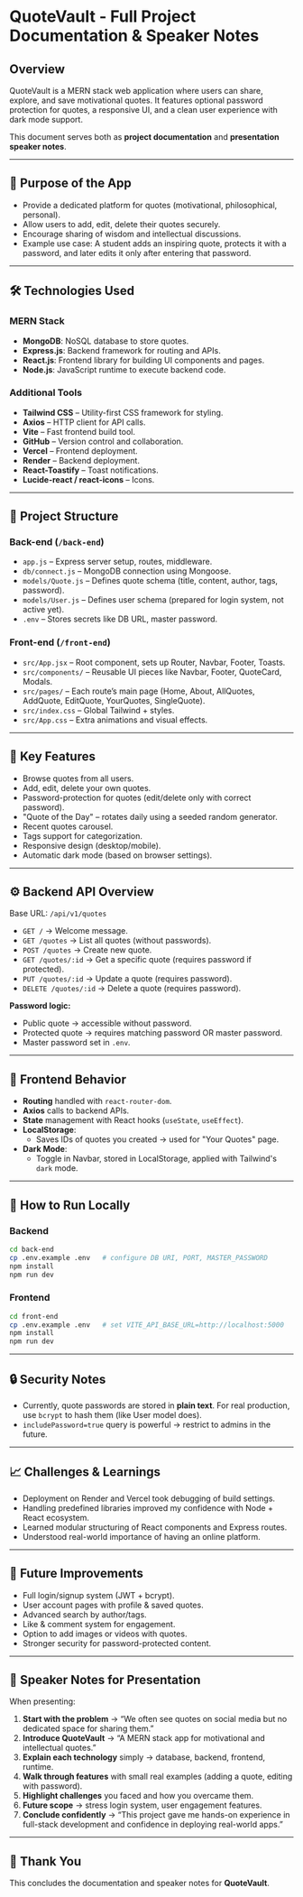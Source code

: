 
# QuoteVault - Full Project Documentation & Speaker Notes

## Overview
QuoteVault is a MERN stack web application where users can share, explore, and save motivational quotes. 
It features optional password protection for quotes, a responsive UI, and a clean user experience with dark mode support.

This document serves both as **project documentation** and **presentation speaker notes**.

---

## 🎯 Purpose of the App
- Provide a dedicated platform for quotes (motivational, philosophical, personal).
- Allow users to add, edit, delete their quotes securely.
- Encourage sharing of wisdom and intellectual discussions.
- Example use case: A student adds an inspiring quote, protects it with a password, 
  and later edits it only after entering that password.

---

## 🛠️ Technologies Used

### MERN Stack
- **MongoDB**: NoSQL database to store quotes.
- **Express.js**: Backend framework for routing and APIs.
- **React.js**: Frontend library for building UI components and pages.
- **Node.js**: JavaScript runtime to execute backend code.

### Additional Tools
- **Tailwind CSS** – Utility-first CSS framework for styling.
- **Axios** – HTTP client for API calls.
- **Vite** – Fast frontend build tool.
- **GitHub** – Version control and collaboration.
- **Vercel** – Frontend deployment.
- **Render** – Backend deployment.
- **React-Toastify** – Toast notifications.
- **Lucide-react / react-icons** – Icons.

---

## 📂 Project Structure

### Back-end (`/back-end`)
- `app.js` – Express server setup, routes, middleware.
- `db/connect.js` – MongoDB connection using Mongoose.
- `models/Quote.js` – Defines quote schema (title, content, author, tags, password).
- `models/User.js` – Defines user schema (prepared for login system, not active yet).
- `.env` – Stores secrets like DB URL, master password.

### Front-end (`/front-end`)
- `src/App.jsx` – Root component, sets up Router, Navbar, Footer, Toasts.
- `src/components/` – Reusable UI pieces like Navbar, Footer, QuoteCard, Modals.
- `src/pages/` – Each route’s main page (Home, About, AllQuotes, AddQuote, EditQuote, YourQuotes, SingleQuote).
- `src/index.css` – Global Tailwind + styles.
- `src/App.css` – Extra animations and visual effects.

---

## 🔑 Key Features

- Browse quotes from all users.
- Add, edit, delete your own quotes.
- Password-protection for quotes (edit/delete only with correct password).
- "Quote of the Day" – rotates daily using a seeded random generator.
- Recent quotes carousel.
- Tags support for categorization.
- Responsive design (desktop/mobile).
- Automatic dark mode (based on browser settings).

---

## ⚙️ Backend API Overview

Base URL: `/api/v1/quotes`

- `GET /` → Welcome message.
- `GET /quotes` → List all quotes (without passwords).
- `POST /quotes` → Create new quote.
- `GET /quotes/:id` → Get a specific quote (requires password if protected).
- `PUT /quotes/:id` → Update a quote (requires password).
- `DELETE /quotes/:id` → Delete a quote (requires password).

**Password logic:**
- Public quote → accessible without password.
- Protected quote → requires matching password OR master password.
- Master password set in `.env`.

---

## 🎨 Frontend Behavior

- **Routing** handled with `react-router-dom`.
- **Axios** calls to backend APIs.
- **State** management with React hooks (`useState`, `useEffect`).
- **LocalStorage**:
  - Saves IDs of quotes you created → used for "Your Quotes" page.
- **Dark Mode**:
  - Toggle in Navbar, stored in LocalStorage, applied with Tailwind's `dark` mode.

---

## 🚀 How to Run Locally

### Backend
```bash
cd back-end
cp .env.example .env   # configure DB URI, PORT, MASTER_PASSWORD
npm install
npm run dev
```

### Frontend
```bash
cd front-end
cp .env.example .env   # set VITE_API_BASE_URL=http://localhost:5000
npm install
npm run dev
```

---

## 🔒 Security Notes
- Currently, quote passwords are stored in **plain text**. For real production, use `bcrypt` to hash them (like User model does).
- `includePassword=true` query is powerful → restrict to admins in the future.

---

## 📈 Challenges & Learnings
- Deployment on Render and Vercel took debugging of build settings.
- Handling predefined libraries improved my confidence with Node + React ecosystem.
- Learned modular structuring of React components and Express routes.
- Understood real-world importance of having an online platform.

---

## 🌟 Future Improvements
- Full login/signup system (JWT + bcrypt).
- User account pages with profile & saved quotes.
- Advanced search by author/tags.
- Like & comment system for engagement.
- Option to add images or videos with quotes.
- Stronger security for password-protected content.

---

## 🎤 Speaker Notes for Presentation

When presenting:
1. **Start with the problem** → “We often see quotes on social media but no dedicated space for sharing them.”
2. **Introduce QuoteVault** → “A MERN stack app for motivational and intellectual quotes.”
3. **Explain each technology** simply → database, backend, frontend, runtime.
4. **Walk through features** with small real examples (adding a quote, editing with password).
5. **Highlight challenges** you faced and how you overcame them.
6. **Future scope** → stress login system, user engagement features.
7. **Conclude confidently** → “This project gave me hands-on experience in full-stack development and confidence in deploying real-world apps.”

---

## 🙏 Thank You
This concludes the documentation and speaker notes for **QuoteVault**.
